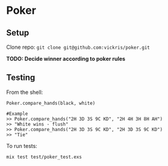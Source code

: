 # Poker
## Setup
Clone repo: `git clone git@github.com:vickris/poker.git`

**TODO: Decide winner according to poker rules**

## Testing

From the shell:
```
Poker.compare_hands(black, white)

#Example
>> Poker.compare_hands("2H 3D 3S 9C KD", "2H 4H 3H 8H AH")
>> "White wins - flush"
>> Poker.compare_hands("2H 3D 3S 9C KD", "2H 3D 3S 9C KD")
>> "Tie"
```

To run tests:
```
mix test test/poker_test.exs
```



